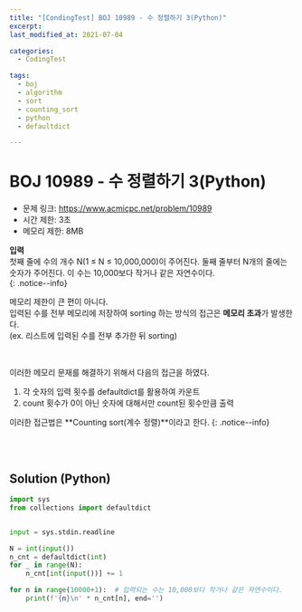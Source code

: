 ```yaml
---
title: "[CondingTest] BOJ 10989 - 수 정렬하기 3(Python)"
excerpt: 
last_modified_at: 2021-07-04

categories:
  - CodingTest

tags:
  - boj
  - algorithm
  - sort
  - counting_sort
  - python
  - defaultdict

---
```


# BOJ 10989 - 수 정렬하기 3(Python)

- 문제 링크: <https://www.acmicpc.net/problem/10989>
- 시간 제한: 3초
- 메모리 제한: 8MB


**입력**  
첫째 줄에 수의 개수 N(1 ≤ N ≤ 10,000,000)이 주어진다. 둘째 줄부터 N개의 줄에는 숫자가 주어진다. 이 수는 10,000보다 작거나 같은 자연수이다.  
{: .notice--info}

메모리 제한이 큰 편이 아니다.  
입력된 수를 전부 메모리에 저장하여 sorting 하는 방식의 접근은 **메모리 초과**가 발생한다.  
(ex. 리스트에 입력된 수를 전부 추가한 뒤 sorting)

<br>

이러한 메모리 문재를 해결하기 위해서 다음의 접근을 하였다.  

1. 각 숫자의 입력 횟수를 defaultdict를 활용하여 카운트
2. count 횟수가 0이 아닌 숫자에 대해서만 count된 횟수만큼 출력  

이러한 접근법은 **Counting sort(계수 정렬)**이라고 한다.
{: .notice--info}

<br><br>

## Solution (Python)

```python
import sys
from collections import defaultdict


input = sys.stdin.readline

N = int(input())
n_cnt = defaultdict(int)
for _ in range(N):
    n_cnt[int(input())] += 1

for n in range(10000+1):  # 입력되는 수는 10,000보다 작거나 같은 자연수이다.
    print(f'{n}\n' * n_cnt[n], end='')
```
